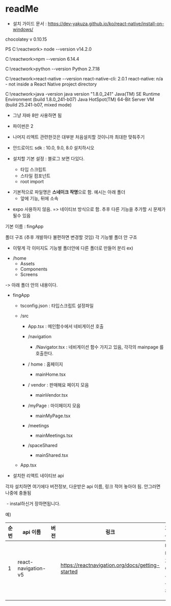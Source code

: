 # readMe

* 설치 가이드 문서 : https://dev-yakuza.github.io/ko/react-native/install-on-windows/



chocolatey v 0.10.15

PS C:\reactwork> node --version
v14.2.0

C:\reactwork>npm --version
6.14.4

C:\reactwork>python --version
Python 2.7.18

C:\reactwork>react-native --version
react-native-cli: 2.0.1
react-native: n/a - not inside a React Native project directory

C:\reactwork>java -version
java version "1.8.0_241"
Java(TM) SE Runtime Environment (build 1.8.0_241-b07)
Java HotSpot(TM) 64-Bit Server VM (build 25.241-b07, mixed mode)

* 그냥 자바 8만 사용하면 됨

* 파이썬은 2

* 나머지 리엑트 관련한것은 대부분 처음설치할 것이니까 최대한 맞춰주기

  



* 안드로이드 sdk : 10.0, 9.0, 8.0 설치하시오

  

* 설치할 기본 설정 : 블로그 보면 다있다. 
  * 타입 스크립트
  * 스타일 컴포넌트
  * root import

- 기본적으로 파일명은 **스네이크 작명**으로 함.  예시는 아래 폴더
  - 앞에 기능, 뒤에 소속

* expo 사용하지 않음. => 네이티브 방식으로 함. 추후 다른 기능을 추가할 시 문제가 될수 있음



기본 이름 : fingApp



폴더 구조 (추후 개발하다 불편하면 변경할 것임)
각 기능별 폴더 안 구조
- 이렇게 각 이미지도 기능별 폴더안에 다른 폴더로 만들어 분리 
ex) 
* /home
    * Assets
    * Components
    * Screens 

-> 아래 폴더 안의 내용이다.





* fingApp

  * tsconfig.json : 타입스크립트 설정파일

  * /src


    * App.tsx : 메인함수에서 네비게이션 호출

    * /navigation 

      * /Navigator.tsx : 네비게이션 함수 가지고 있음, 각각의 mainpage 를 호출한다.

    * / home  : 홈페이지

      * mainHome.tsx

    * / vendor : 판매해요 페이지 모음

      * mainVendor.tsx

    * /myPage : 마이페이지 모음

      * mainMyPage.tsx

    * /meetings

      * mainMeetings.tsx

    * /spaceShared

      * mainShared.tsx

        

  * App.tsx 



* 설치한 리액트 네이티브 api

각자 설치하면 여기에다 버전정보, 다운받은 api 이름, 링크 적어 놓아야 됨. 안그러면 나중에 충돌됨

​		- instal하신거 장하면됩니다.

예) 

| 순번 | api 이름            | 버전 | 링크                                             | 기능            |
| ---- | ------------------- | ---- | ------------------------------------------------ | --------------- |
| 1    | react-navigation-v5 |      | https://reactnavigation.org/docs/getting-started | 네비게이션 설정 |
|      |                     |      |                                                  |                 |
|      |                     |      |                                                  |                 |



